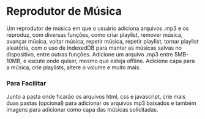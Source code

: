 # Reprodutor de Música
Um reprodutor de música em que o usuário adiciona arquivos .mp3 e os reproduz, com diversas funções, como criar playlist, remover música, avançar música, voltar música, repetir música, repetir playlist, tornar playlist aleatória, com o uso de IndexedDB para manter as músicas salvas no dispositivo, entre outras funções.
Adicione um arquivo .mp3 entre 5MB-10MB, e escute onde quiser, mesmo que esteja offline. Adicione capa para a música, crie playlists, altere o volume e muito mais.

### Para Facilitar
Junto a pasta onde ficarão os arquivos html, css e javascript, crie mais duas pastas (opcional) para adicionar os arquivos mp3 baixados e também imagens para adicionar como capa das músicas solicitadas.
